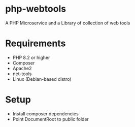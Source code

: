 # php-webtools
A PHP Microservice and a Library of collection of web tools

# Requirements
 - PHP 8.2 or higher
 - Composer
 - Apache2
 - net-tools
 - Linux (Debian-based distro)

# Setup
 - Install composer dependencies
 - Point DocumentRoot to public folder